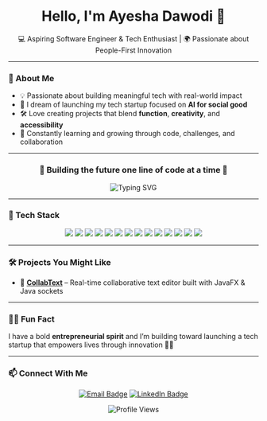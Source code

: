 <!-- Terminal-style Header -->
<div align="center">
  <h1 align="center">Hello, I'm Ayesha Dawodi 👋</h1>
  <p align="center">
    💻 Aspiring Software Engineer & Tech Enthusiast | 🌍 Passionate about People-First Innovation
  </p>
</div>

---

### 🧠 About Me

- 💡 Passionate about building meaningful tech with real-world impact  
- 🚀 I dream of launching my tech startup focused on **AI for social good**
- 🛠️ Love creating projects that blend **function**, **creativity**, and **accessibility**
- 🌱 Constantly learning and growing through code, challenges, and collaboration

---

<h3 align="center">💫 Building the future one line of code at a time 💫</h3>

<p align="center">
  <img src="https://readme-typing-svg.herokuapp.com?font=Fira+Code&duration=3000&pause=1000&color=7E3AF2&center=true&vCenter=true&width=435&lines=Full+Stack+Developer;Java+%7C+React+%7C+Kotlin;Tech+for+Good+%F0%9F%9A%80;Always+Learning+%E2%9C%A8" alt="Typing SVG" />
</p>

---

### 🧰 Tech Stack

<p align="center">
  <img src="https://img.shields.io/badge/Java-ED8B00?style=for-the-badge&logo=java&logoColor=white"/>
  <img src="https://img.shields.io/badge/JavaFX-007396?style=for-the-badge&logo=java&logoColor=white"/>
  <img src="https://img.shields.io/badge/Kotlin-7F52FF?style=for-the-badge&logo=kotlin&logoColor=white"/>
  <img src="https://img.shields.io/badge/React-20232A?style=for-the-badge&logo=react&logoColor=61DAFB"/>
  <img src="https://img.shields.io/badge/Firebase-ffca28?style=for-the-badge&logo=firebase&logoColor=black"/>
  <img src="https://img.shields.io/badge/MySQL-00000F?style=for-the-badge&logo=mysql&logoColor=white"/>
  <img src="https://img.shields.io/badge/PHP-777BB4?style=for-the-badge&logo=php&logoColor=white"/>
  <img src="https://img.shields.io/badge/Tailwind_CSS-06B6D4?style=for-the-badge&logo=tailwind-css&logoColor=white"/>
  <img src="https://img.shields.io/badge/Bash-121011?style=for-the-badge&logo=gnu-bash&logoColor=white"/>
  <img src="https://img.shields.io/badge/Unix/Linux-FCC624?style=for-the-badge&logo=linux&logoColor=black"/>
  <img src="https://img.shields.io/badge/Git-F05032?style=for-the-badge&logo=git&logoColor=white"/>
  <img src="https://img.shields.io/badge/HTML5-E34F26?style=for-the-badge&logo=html5&logoColor=white"/>
  <img src="https://img.shields.io/badge/CSS3-1572B6?style=for-the-badge&logo=css3&logoColor=white"/>
  <img src="https://img.shields.io/badge/JavaScript-F7DF1E?style=for-the-badge&logo=javascript&logoColor=black"/>
</p>

---



### 🛠️ Projects You Might Like

- 🔗 [**CollabText**](https://github.com/AyeshaDawodi/CollabText) – Real-time collaborative text editor built with JavaFX & Java sockets

---

### 👩‍🚀 Fun Fact

I have a bold **entrepreneurial spirit** and I’m building toward launching a tech startup that empowers lives through innovation 🚀✨

---

### 📫 Connect With Me

<p align="center">
  <a href="mailto:dlawizdawodi83@gmail.com"><img src="https://img.shields.io/badge/Email-D14836?style=for-the-badge&logo=gmail&logoColor=white" alt="Email Badge"/></a>
  <a href="https://www.linkedin.com/in/ayesha-dawodi"><img src="https://img.shields.io/badge/LinkedIn-blue?style=for-the-badge&logo=linkedin&logoColor=white" alt="LinkedIn Badge"/></a>
</p>

<p align="center">
  <img src="https://komarev.com/ghpvc/?username=AyeshaDawodi&style=flat-square&color=7e3af2" alt="Profile Views" />
</p>

<!---
dlawiz83/dlawiz83 is a ✨ special ✨ repository because its `README.md` (this file) appears on your GitHub profile.
You can click the Preview link to take a look at your changes.
--->
